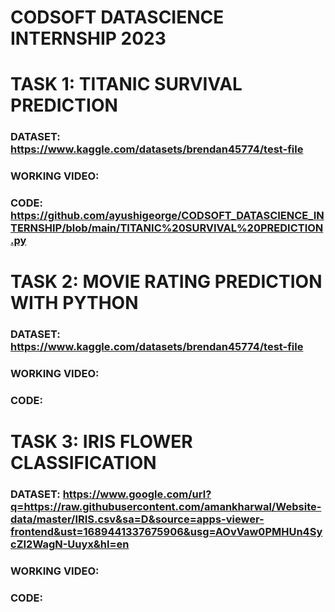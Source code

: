 # CODSOFT DATASCIENCE INTERNSHIP 2023
# TASK 1: TITANIC SURVIVAL PREDICTION
### DATASET: https://www.kaggle.com/datasets/brendan45774/test-file
### WORKING VIDEO: 
### CODE: https://github.com/ayushigeorge/CODSOFT_DATASCIENCE_INTERNSHIP/blob/main/TITANIC%20SURVIVAL%20PREDICTION.py

# TASK 2: MOVIE RATING PREDICTION WITH PYTHON
### DATASET: https://www.kaggle.com/datasets/brendan45774/test-file
### WORKING VIDEO: 
### CODE: 

# TASK 3: IRIS FLOWER CLASSIFICATION
### DATASET: https://www.google.com/url?q=https://raw.githubusercontent.com/amankharwal/Website-data/master/IRIS.csv&sa=D&source=apps-viewer-frontend&ust=1689441337675906&usg=AOvVaw0PMHUn4SycZI2WagN-Uuyx&hl=en
### WORKING VIDEO: 
### CODE: 
